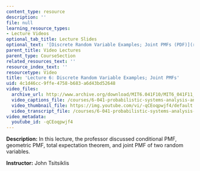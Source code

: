 ```yaml
---
content_type: resource
description: ''
file: null
learning_resource_types:
- Lecture Videos
optional_tab_title: Lecture Slides
optional_text: '[Discrete Random Variable Examples; Joint PMFs (PDF)](resources/mit6_041f10_l06)'
parent_title: Video Lectures
parent_type: CourseSection
related_resources_text: ''
resource_index_text: ''
resourcetype: Video
title: 'Lecture 6: Discrete Random Variable Examples; Joint PMFs'
uid: 4c1d46cc-9ffe-4758-b683-a6d43bd52648
video_files:
  archive_url: http://www.archive.org/download/MIT6.041F10/MIT6_041F11_lec06_300k.mp4
  video_captions_file: /courses/6-041-probabilistic-systems-analysis-and-applied-probability-fall-2010/d258d3a6a6f35fdb844285a96dea861d_-qCEoqpwjf4.vtt
  video_thumbnail_file: https://img.youtube.com/vi/-qCEoqpwjf4/default.jpg
  video_transcript_file: /courses/6-041-probabilistic-systems-analysis-and-applied-probability-fall-2010/492c1d51af632d02ae970aee4f418754_-qCEoqpwjf4.pdf
video_metadata:
  youtube_id: -qCEoqpwjf4
---
```


**Description:** In this lecture, the professor discussed conditional PMF, geometric PMF, total expectation theorem, and joint PMF of two random variables.

**Instructor:** John Tsitsiklis